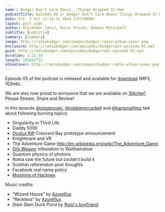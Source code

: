```yaml
---
name : Badger Don’t Care About...Things Wrapped In Ham
podcastTitle: Episode 05 or Badger Don’t Care About Things Wrapped In Ham
date: Fri  3 Oct 11:31:31 2014 (UTC+0000)
layout: post.jade
author: Alexander Savin, Roisi Proven, Robbie McCorkell
subtitle: [subtitle]
summary: [summary]
image: http://radiobadger.com/images/badger-radio-album-cover.png
enclosure: http://radiobadger.com/episodes/Badgercast-episode-05.mp3
guid: http://radiobadger.com/episodes/Badgercast-episode-05.mp3
duration: 1:11:34
length: 102941713
albumCover: http://radiobadger.com/images/badger-radio-album-cover.png
---
```


Episode 05 of the podcast is released and available for [download](http://radiobadger.com/episodes/Badgercast-episode-05.mp3) (MP3, 103mb).

We are also now proud to announce that we are available on [Stitcher!](http://www.stitcher.com/s?fid=54313&refid=stpr). Please Stream, Share and Review!

In this episode [@roisiproven](https://twitter.com/roisiproven), [@robbiemccorkell](https://twitter.com/robbiemccorkell) and [@karismafilms](https://twitter.com/karismafilms) talk about following burning topics:

* Singularity in Third Life
* Daddy 5000
* [Oculus Rift](http://www.eurogamer.net/articles/2014-09-22-new-oculus-rift-prototype-crescent-bay-unveiled) Crescent Bay prototype announcement
* Knightmare and VR
* The Adventure Game http://en.wikipedia.org/wiki/The_Adventure_Game
* [Orb Weaver](http://en.wikipedia.org/wiki/Orb-weaver_spider) infestation in Walthamstow
* Quantum physics of photons
* Nokia saw the future but couldn’t build it
* Scottish referendum post thoughts
* Facebook real name policy
* [Moomins of Hackney](http://www.healthystuffe8.co.uk/about.html)

Music credits:
* “Wizard House” by [Azureflux](http://freemusicarchive.org/music/Azureflux/Mean_Machine/01_azureflux_-_wizard_house)
* “Reckless” by [Azureflux](http://freemusicarchive.org/music/Azureflux/Mean_Machine/04_azureflux_-_reckless)
* Slam Slam Duck Pond by [Roisi's boyfriend](https://twitter.com/hexcra)

